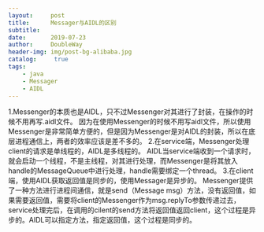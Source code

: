 ```yaml
---
layout:     post
title:      Messager与AIDL的区别
subtitle:   
date:       2019-07-23
author:     DoubleWay
header-img: img/post-bg-alibaba.jpg
catalog: 	 true
tags:
    - java
    - Messager
    - AIDL
---
```

1.Messenger的本质也是AIDL，只不过Messenger对其进行了封装，在操作的时候不用再写.aidl文件。
因为在使用Messenger的时候不用写aidl文件，所以使用Messenger是非常简单方便的，但是因为Messenger是对AIDL的封装，所以在底层进程通信上，两者的效率应该是差不多的。
2.在service端，Messenger处理client的请求是单线程的，AIDL是多线程的。
AIDL当service端收到一个请求时，就会启动一个线程，不是主线程，对其进行处理，而Messenger是将其放入handle的MessageQueue中进行处理，handle需要绑定一个thread。
3.在client端，使用AIDL获取返回值是同步的，使用Messager是异步的。
Messenger提供了一种方法进行进程间通信，就是send（Message msg）方法，没有返回值，如果需要返回值，需要将client的Messenger作为msg.replyTo参数传递过去，service处理完后，在调用的cilent的send方法将返回值返回client，这个过程是异步的。AIDL可以指定方法，指定返回值，这个过程是同步的。
